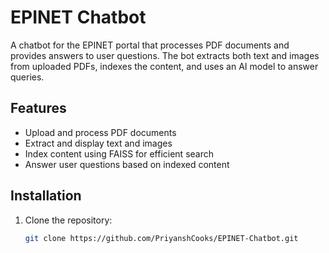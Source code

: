 # EPINET Chatbot

A chatbot for the EPINET portal that processes PDF documents and provides answers to user questions. The bot extracts both text and images from uploaded PDFs, indexes the content, and uses an AI model to answer queries.

## Features
- Upload and process PDF documents
- Extract and display text and images
- Index content using FAISS for efficient search
- Answer user questions based on indexed content

## Installation
1. Clone the repository:
   ```bash
   git clone https://github.com/PriyanshCooks/EPINET-Chatbot.git

